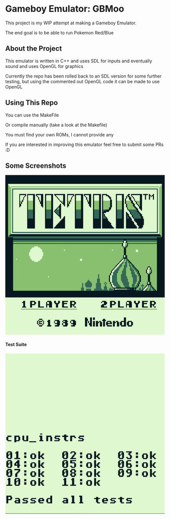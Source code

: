 # Gameboy Emulator: GBMoo

<p>This project is my WIP attempt at making a Gameboy Emulator.</p>

<p>The end goal is to be able to run Pokemon Red/Blue</p>

## About the Project

<p>This emulator is written in C++ and uses SDL for inputs and eventually sound and uses OpenGL for graphics</p>

<p>Currently the repo has been rolled back to an SDL version for some further testing, but using the commented out OpenGL code it can be made
 to use OpenGL</p>

## Using This Repo

<p>You can use the MakeFile </p>

<p>Or compile manually (take a look at the Makefile) </p>

<p>You must find your own ROMs, I cannot provide any </p>
<p>If you are interested in improving this emulator feel free to submit some PRs :D </p>

## Some Screenshots
![IBM Splash Screen](resources/images/GBMooTetris.png)
#### Test Suite
![Opcode Tests](resources/images/GBMooInstrTest.png)
